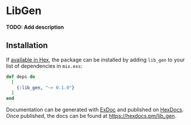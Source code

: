 # LibGen

**TODO: Add description**

## Installation

If [available in Hex](https://hex.pm/docs/publish), the package can be installed
by adding `lib_gen` to your list of dependencies in `mix.exs`:

```elixir
def deps do
  [
    {:lib_gen, "~> 0.1.0"}
  ]
end
```

Documentation can be generated with [ExDoc](https://github.com/elixir-lang/ex_doc)
and published on [HexDocs](https://hexdocs.pm). Once published, the docs can
be found at <https://hexdocs.pm/lib_gen>.


